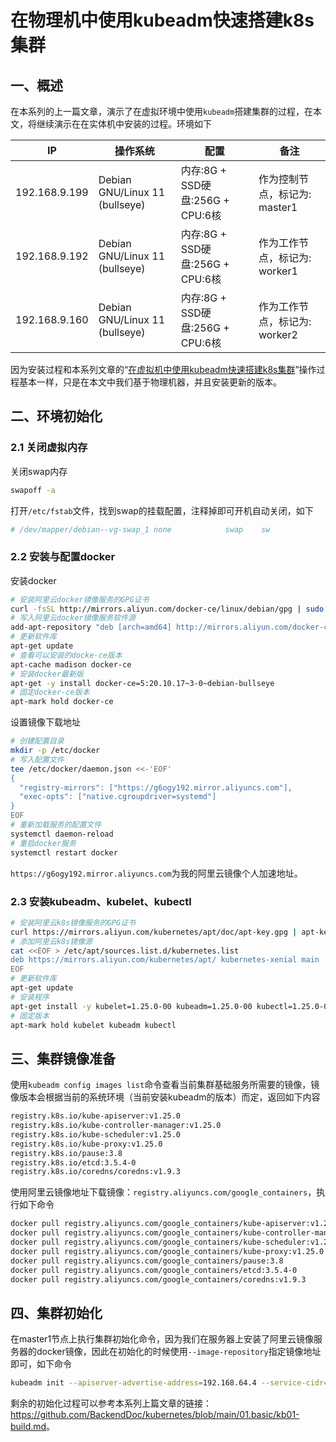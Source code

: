 # 在物理机中使用kubeadm快速搭建k8s集群

## 一、概述

在本系列的上一篇文章，演示了在虚拟环境中使用`kubeadm`搭建集群的过程，在本文，将继续演示在在实体机中安装的过程。环境如下

|      IP       |            操作系统            |               配置               |             备注              |
| ------------- | ------------------------------ | -------------------------------- | ----------------------------- |
| 192.168.9.199 | Debian GNU/Linux 11 (bullseye) | 内存:8G + SSD硬盘:256G + CPU:6核 | 作为控制节点，标记为: master1 |
| 192.168.9.192 | Debian GNU/Linux 11 (bullseye) | 内存:8G + SSD硬盘:256G + CPU:6核 | 作为工作节点，标记为: worker1 |
| 192.168.9.160 | Debian GNU/Linux 11 (bullseye) | 内存:8G + SSD硬盘:256G + CPU:6核 | 作为工作节点，标记为: worker2 |

因为安装过程和本系列文章的“[在虚拟机中使用kubeadm快速搭建k8s集群](./kb01-build.md)”操作过程基本一样，只是在本文中我们基于物理机器，并且安装更新的版本。

## 二、环境初始化

### 2.1 关闭虚拟内存

关闭swap内存

```bash
swapoff -a
```

打开`/etc/fstab`文件，找到swap的挂载配置，注释掉即可开机自动关闭，如下

```bash
# /dev/mapper/debian--vg-swap_1 none            swap    sw              0       0
```

### 2.2 安装与配置docker

安装docker

```bash
# 安装阿里云docker镜像服务的GPG证书
curl -fsSL http://mirrors.aliyun.com/docker-ce/linux/debian/gpg | sudo apt-key add -
# 写入阿里云docker镜像服务软件源
add-apt-repository "deb [arch=amd64] http://mirrors.aliyun.com/docker-ce/linux/debian $(lsb_release -cs) stable"
# 更新软件库
apt-get update
# 查看可以安装的docke-ce版本
apt-cache madison docker-ce
# 安装docker最新版
apt-get -y install docker-ce=5:20.10.17~3-0~debian-bullseye
# 固定docker-ce版本
apt-mark hold docker-ce
```

设置镜像下载地址

```bash
# 创建配置目录
mkdir -p /etc/docker
# 写入配置文件
tee /etc/docker/daemon.json <<-'EOF'
{
  "registry-mirrors": ["https://g6ogy192.mirror.aliyuncs.com"],
  "exec-opts": ["native.cgroupdriver=systemd"] 
}
EOF
# 重新加载服务的配置文件
systemctl daemon-reload
# 重启docker服务
systemctl restart docker
```

`https://g6ogy192.mirror.aliyuncs.com`为我的阿里云镜像个人加速地址。

### 2.3 安装kubeadm、kubelet、kubectl

```bash
# 安装阿里云k8s镜像服务的GPG证书
curl https://mirrors.aliyun.com/kubernetes/apt/doc/apt-key.gpg | apt-key add -
# 添加阿里云k8s镜像源
cat <<EOF > /etc/apt/sources.list.d/kubernetes.list
deb https://mirrors.aliyun.com/kubernetes/apt/ kubernetes-xenial main
EOF
# 更新软件库
apt-get update
# 安装程序
apt-get install -y kubelet=1.25.0-00 kubeadm=1.25.0-00 kubectl=1.25.0-00
# 固定版本
apt-mark hold kubelet kubeadm kubectl
```

## 三、集群镜像准备

使用`kubeadm config images list`命令查看当前集群基础服务所需要的镜像，镜像版本会根据当前的系统环境（当前安装kubeadm的版本）而定，返回如下内容

```bash
registry.k8s.io/kube-apiserver:v1.25.0
registry.k8s.io/kube-controller-manager:v1.25.0
registry.k8s.io/kube-scheduler:v1.25.0
registry.k8s.io/kube-proxy:v1.25.0
registry.k8s.io/pause:3.8
registry.k8s.io/etcd:3.5.4-0
registry.k8s.io/coredns/coredns:v1.9.3
```

使用阿里云镜像地址下载镜像：`registry.aliyuncs.com/google_containers`，执行如下命令

```bash
docker pull registry.aliyuncs.com/google_containers/kube-apiserver:v1.25.0
docker pull registry.aliyuncs.com/google_containers/kube-controller-manager:v1.25.0
docker pull registry.aliyuncs.com/google_containers/kube-scheduler:v1.25.0
docker pull registry.aliyuncs.com/google_containers/kube-proxy:v1.25.0
docker pull registry.aliyuncs.com/google_containers/pause:3.8
docker pull registry.aliyuncs.com/google_containers/etcd:3.5.4-0
docker pull registry.aliyuncs.com/google_containers/coredns:v1.9.3
```

## 四、集群初始化

在master1节点上执行集群初始化命令，因为我们在服务器上安装了阿里云镜像服务器的docker镜像，因此在初始化的时候使用`--image-repository`指定镜像地址即可，如下命令

```bash
kubeadm init --apiserver-advertise-address=192.168.64.4 --service-cidr=10.96.0.0/12 --pod-network-cidr=10.244.0.0/16  --ignore-preflight-errors=Swap --image-repository=registry.aliyuncs.com/google_containers --v=5
```

剩余的初始化过程可以参考本系列上篇文章的链接：<https://github.com/BackendDoc/kubernetes/blob/main/01.basic/kb01-build.md>。
